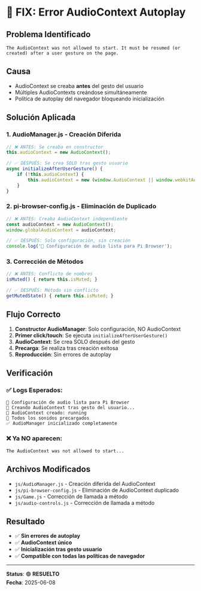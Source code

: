 # 🔧 FIX: Error AudioContext Autoplay

## Problema Identificado
```
The AudioContext was not allowed to start. It must be resumed (or created) after a user gesture on the page.
```

## Causa
- AudioContext se creaba **antes** del gesto del usuario
- Múltiples AudioContexts creándose simultáneamente
- Política de autoplay del navegador bloqueando inicialización

## Solución Aplicada

### 1. **AudioManager.js - Creación Diferida**
```javascript
// ❌ ANTES: Se creaba en constructor
this.audioContext = new AudioContext(); 

// ✅ DESPUÉS: Se crea SOLO tras gesto usuario
async initializeAfterUserGesture() {
    if (!this.audioContext) {
        this.audioContext = new (window.AudioContext || window.webkitAudioContext)();
    }
}
```

### 2. **pi-browser-config.js - Eliminación de Duplicado**
```javascript
// ❌ ANTES: Creaba AudioContext independiente
const audioContext = new AudioContext();
window.globalAudioContext = audioContext;

// ✅ DESPUÉS: Solo configuración, sin creación
console.log('🔧 Configuración de audio lista para Pi Browser');
```

### 3. **Corrección de Métodos**
```javascript
// ❌ ANTES: Conflicto de nombres
isMuted() { return this.isMuted; }

// ✅ DESPUÉS: Método sin conflicto
getMutedState() { return this.isMuted; }
```

## Flujo Correcto

1. **Constructor AudioManager**: Solo configuración, NO AudioContext
2. **Primer click/touch**: Se ejecuta `initializeAfterUserGesture()`
3. **AudioContext**: Se crea SOLO después del gesto
4. **Precarga**: Se realiza tras creación exitosa
5. **Reproducción**: Sin errores de autoplay

## Verificación

### ✅ Logs Esperados:
```
🔧 Configuración de audio lista para Pi Browser
🎵 Creando AudioContext tras gesto del usuario...
🎵 AudioContext creado: running
🎵 Todos los sonidos precargados
✅ AudioManager inicializado completamente
```

### ❌ Ya NO aparecen:
```
The AudioContext was not allowed to start...
```

## Archivos Modificados

- `js/AudioManager.js` - Creación diferida del AudioContext
- `js/pi-browser-config.js` - Eliminación de AudioContext duplicado  
- `js/Game.js` - Corrección de llamada a método
- `js/audio-controls.js` - Corrección de llamada a método

## Resultado

- ✅ **Sin errores de autoplay**
- ✅ **AudioContext único**
- ✅ **Inicialización tras gesto usuario**
- ✅ **Compatible con todas las políticas de navegador**

---

**Status**: 🟢 **RESUELTO**  
**Fecha**: 2025-06-08